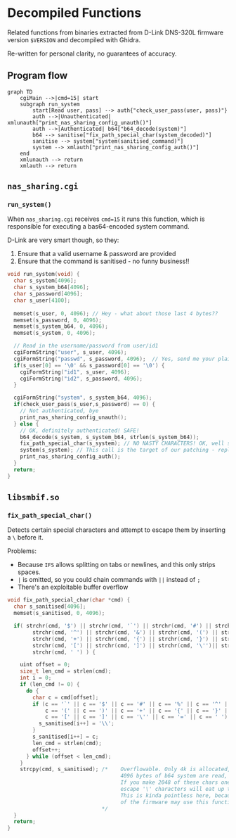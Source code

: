# Decompiled Functions

Related functions from binaries extracted from D-Link DNS-320L firmware version `$VERSION` and decompiled with Ghidra.

Re-written for personal clarity, no guarantees of accuracy.

## Program flow

```mermaid
graph TD
    cgiMain -->|cmd=15| start
    subgraph run_system
        start[Read user, pass] --> auth{"check_user_pass(user, pass)"}
        auth -->|Unauthenticated| xmlunauth["print_nas_sharing_config_unauth()"]
        auth -->|Authenticated| b64["b64_decode(system)"]
        b64 --> sanitise["fix_path_special_char(system_decoded)"]
        sanitise --> system["system(sanitised_command)"]
        system --> xmlauth["print_nas_sharing_config_auth()"]
    end
    xmlunauth --> return
    xmlauth --> return
```

## `nas_sharing.cgi`

### `run_system()`

When `nas_sharing.cgi` receives `cmd=15` it runs this function, which is responsible for executing a bas64-encoded system command.

D-Link are very smart though, so they:
1. Ensure that a valid username & password are provided
2. Ensure that the command is sanitised - no funny business!!

```c
void run_system(void) {
  char s_system[4096];
  char s_system_b64[4096];
  char s_password[4096];
  char s_user[4100];
  
  memset(s_user, 0, 4096); // Hey - what about those last 4 bytes??
  memset(s_password, 0, 4096);
  memset(s_system_b64, 0, 4096);
  memset(s_system, 0, 4096);

  // Read in the username/password from user/id1
  cgiFormString("user", s_user, 4096);
  cgiFormString("passwd", s_password, 4096);  // Yes, send me your plaintext password over port 80 in a GET request please
  if(s_user[0] == '\0' && s_password[0] == '\0') {
    cgiFormString("id1", s_user, 4096);
    cgiFormString("id2", s_password, 4096);
  }

  cgiFormString("system", s_system_b64, 4096);
  if(check_user_pass(s_user,s_password) == 0) {
    // Not authenticated, bye
    print_nas_sharing_config_unauth();
  } else {
    // OK, definitely authenticated! SAFE!
    b64_decode(s_system, s_system_b64, strlen(s_system_b64));
    fix_path_special_char(s_system); // NO NASTY CHARACTERS! OK, well some are allowed.
    system(s_system); // This call is the target of our patching - replace with NOPs
    print_nas_sharing_config_auth();
  }
  return;
}
```

## `libsmbif.so`

### `fix_path_special_char()`

Detects certain special characters and attempt to escape them by inserting a `\` before it.

Problems:
- Because `IFS` allows splitting on tabs or newlines, and this only strips spaces.
- `|` is omitted, so you could chain commands with `||` instead of `;`
- There's an exploitable buffer overflow

```c
void fix_path_special_char(char *cmd) {
  char s_sanitised[4096];
  memset(s_sanitised, 0, 4096);

  if( strchr(cmd, '$') || strchr(cmd, '`') || strchr(cmd, '#') || strchr(cmd, '%') || 
        strchr(cmd, '^') || strchr(cmd, '&') || strchr(cmd, '(') || strchr(cmd, ')') || 
        strchr(cmd, '+') || strchr(cmd, '{') || strchr(cmd, '}') || strchr(cmd, ';') || 
        strchr(cmd, '[') || strchr(cmd, ']') || strchr(cmd, '\'')|| strchr(cmd, '=') || 
        strchr(cmd, ' ') ) {

    uint offset = 0;
    size_t len_cmd = strlen(cmd);
    int i = 0;
    if (len_cmd != 0) {
      do {
        char c = cmd[offset];
        if (c == '`' || c == '$' || c == '#' || c == '%' || c == '^' || c == '&' || 
            c == '(' || c == ')' || c == '+' || c == '{' || c == '}' || c == ';' || 
            c == '[' || c == ']' || c == '\'' || c == '=' || c == ' ') {
          s_sanitised[i++] = '\\';
        }
        s_sanitised[i++] = c;
        len_cmd = strlen(cmd);
        offset++;
      } while (offset < len_cmd);
    }
    strcpy(cmd, s_sanitised); /*    Overflowable. Only 4k is allocated, but no checks here (ie. no snprintf).
                                    4096 bytes of b64 system are read, which is 3072 decoded characters.
                                    If you make 2048 of these chars one of the above invalid chars then the 
                                    escape '\' characters will eat up the entire buffer, leaving plenty for ROP.
                                    This is kinda pointless here, because we can system() anyway, but other areas
                                    of the firmware may use this function, which we could abuse.
                              */
  }
  return;
}
```